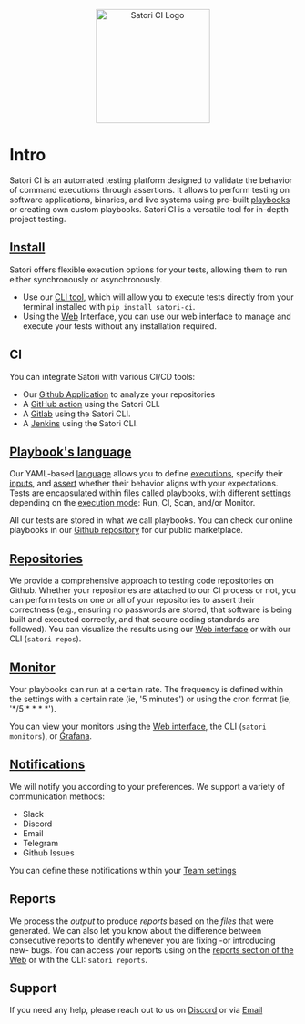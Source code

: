 <p align="center"><img src="https://satori.ci/wp-content/themes/satorici/assets/images/logo.svg" alt="Satori CI Logo" style="width:200px;"/></p>

# Intro

Satori CI is an automated testing platform designed to validate the behavior of command executions through assertions. It allows to perform testing on software applications, binaries, and live systems using pre-built [playbooks](https://github.com/satorici/playbooks/) or creating own custom playbooks. Satori CI is a versatile tool for in-depth project testing.

## [Install](getting-started/install.md)

Satori offers flexible execution options for your tests, allowing them to run either synchronously or asynchronously.
- Use our [CLI tool](https://github.com/satorici/satori-cli), which will allow you to execute tests directly from your terminal installed with `pip install satori-ci`.
- Using the [Web](https://satori.ci) Interface, you can use our web interface to manage and execute your tests without any installation required.

## CI

You can integrate Satori with various CI/CD tools:
- Our [Github Application](https://github.com/apps/satorici) to analyze your repositories
- A [GitHub action](modes/ci/action.md) using the Satori CLI.
- A [Gitlab](modes/ci/gitlab.md) using the Satori CLI.
- A [Jenkins](modes/ci/jenkins.md) using the Satori CLI.


## [Playbook's language](playbooks/language.md)

Our YAML-based [language](playbooks/language.md) allows you to define [executions](playbooks/execution.md), specify their [inputs](playbooks/inputs.md), and [assert](playbooks/asserts.md) whether their behavior aligns with your expectations. Tests are encapsulated within files called playbooks, with different [settings](playbooks/settings.md) depending on the [execution mode](modes/modes.md): Run, CI, Scan, and/or Monitor.

All our tests are stored in what we call playbooks. You can check our online playbooks in our [Github repository](https://github.com/satorici/playbooks/) for our public marketplace.

## [Repositories](repo.md)

We provide a comprehensive approach to testing code repositories on Github. Whether your repositories are attached to our CI process or not, you can perform tests on one or all of your repositories to assert their correctness (e.g., ensuring no passwords are stored, that software is being built and executed correctly, and that secure coding standards are followed). You can visualize the results using our [Web interface](https://satori.ci/repos/) or with our CLI (`satori repos`).

## [Monitor](modes/monitor.md)

Your playbooks can run at a certain rate. The frequency is defined within the settings with a certain rate (ie, '5 minutes') or using the cron format (ie, '*/5 * * * *'). 

You can view your monitors using the [Web interface](https://www.satori.ci/monitors/), the CLI (`satori monitors`), or [Grafana](https://github.com/satorici/satori-plugin-grafana).

## [Notifications](notifications.md)

We will notify you according to your preferences. We support a variety of communication methods:

- Slack
- Discord
- Email
- Telegram
- Github Issues

You can define these notifications within your [Team settings](https://www.satori-ci.com/team-settings/)

## Reports

We process the *output* to produce *reports* based on the *files* that were generated. We can also let you know about the difference between consecutive reports to identify whenever you are fixing -or introducing new- bugs. You can access your reports using on the [reports section of the Web](https://www.satori-ci.com/reports/) or with the CLI: `satori reports`.

## Support

If you need any help, please reach out to us on [Discord](https://discord.gg/NJHQ4MwYtt) or via [Email](mailto:support@satori-ci.com)
